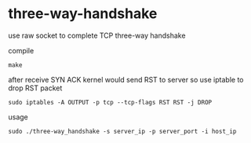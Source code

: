 # three-way-handshake
use raw socket to complete TCP three-way handshake

compile
```
make
```

after receive SYN ACK kernel would send RST to server so use iptable to drop RST packet
```
sudo iptables -A OUTPUT -p tcp --tcp-flags RST RST -j DROP
```

usage
```
sudo ./three-way_handshake -s server_ip -p server_port -i host_ip
```
